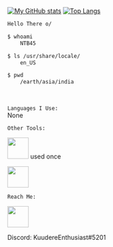 [![My GitHub stats](https://github-readme-stats.vercel.app/api?username=NTB45&theme=midnight-purple&show_icons=true)](https://github.com/anuraghazra/github-readme-stats)
[![Top Langs](https://github-readme-stats.vercel.app/api/top-langs/?username=NTB45&theme=midnight-purple&layout=compact)](https://github.com/anuraghazra/github-readme-stats)
```bash
Hello There o/

$ whoami
    NTB45

$ ls /usr/share/locale/
    en_US

$ pwd
    /earth/asia/india
 ```
 </br>

 ```Languages I Use:```
</br>
None

```Other Tools:```

<img src="https://raw.githubusercontent.com/devicons/devicon/master/icons/arduino/arduino-original.svg" width=48px>   used once

<img src="https://raw.githubusercontent.com/devicons/devicon/master/icons/fedora/fedora-plain.svg" width=48px>   

```Reach Me: ```


<a href="https://www.reddit.com/user/KuudereEnthusiast"><img src="./img/reddit.svg" width=48px> </a>

Discord: KuudereEnthusiast#5201
